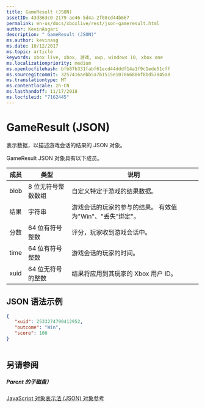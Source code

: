 ```yaml
---
title: GameResult (JSON)
assetID: 43d863c0-2179-ae46-5d4a-2f08cd44b667
permalink: en-us/docs/xboxlive/rest/json-gameresult.html
author: KevinAsgari
description: " GameResult (JSON)"
ms.author: kevinasg
ms.date: 10/12/2017
ms.topic: article
keywords: xbox live, xbox, 游戏, uwp, windows 10, xbox one
ms.localizationpriority: medium
ms.openlocfilehash: bfb87b331fabf61ecd44dddf14a1f9c1ede51cff
ms.sourcegitcommit: 3257416aebb5a7b1515e107866806f8bd57845a8
ms.translationtype: MT
ms.contentlocale: zh-CN
ms.lasthandoff: 11/17/2018
ms.locfileid: "7162445"
---
```

# <a name="gameresult-json"></a>GameResult (JSON)
表示数据，以描述游戏会话的结果的 JSON 对象。 
<a id="ID4EN"></a>

  
 
GameResult JSON 对象具有以下成员。
 
| 成员| 类型| 说明| 
| --- | --- | --- | 
| blob| 8 位无符号整数数组| 自定义特定于游戏的结果数据。| 
| 结果| 字符串| 游戏会话的玩家的参与的结果。 有效值为"Win"、"丢失"绑定"。 | 
| 分数| 64 位有符号整数| 评分，玩家收到游戏会话中。| 
| time| 64 位有符号整数| 游戏会话的玩家的时间。| 
| xuid| 64 位无符号的整数| 结果将应用到其玩家的 Xbox 用户 ID。| 
  
<a id="ID4EPC"></a>

 
## <a name="sample-json-syntax"></a>JSON 语法示例
 

```json
{
   "xuid": 2533274790412952,
   "outcome": "Win",
   "score": 100
}
    
```

  
<a id="ID4EYC"></a>

 
## <a name="see-also"></a>另请参阅
 
<a id="ID4E1C"></a>

 
##### <a name="parent"></a>Parent 的子磁盘） 

[JavaScript 对象表示法 (JSON) 对象参考](atoc-xboxlivews-reference-json.md)

   